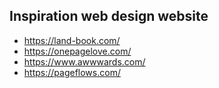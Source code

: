 ## Inspiration web design website

- https://land-book.com/
- https://onepagelove.com/
- https://www.awwwards.com/
- https://pageflows.com/
